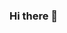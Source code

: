 ### Hi there 👋

<!--
**srija1008/srija1008** is a ✨ _special_ ✨ repository because its `README.md` (this file) appears on your GitHub profile.

Welcome to My GitHub Profile 👋

About Me ℹ️
Greetings! I'm [Your Name], an AI Engineer with a passion for developing intelligent systems and leveraging machine learning to solve complex problems. My journey in the realm of artificial intelligence has been exhilarating, filled with constant learning and exploration.

🚀 My Skills
Programming Languages: Python, Java, C++
Machine Learning Frameworks: TensorFlow, PyTorch, scikit-learn
Natural Language Processing: NLTK, spaCy, Transformers
Computer Vision: OpenCV, TensorFlow Object Detection API
Deployment & Productionization: Docker, Kubernetes, AWS, Azure
🌱 What I'm Currently Learning
Reinforcement Learning algorithms and applications
Advanced deep learning architectures
MLOps practices for efficient model deployment and management

📫 How to Reach Me
Email: thirukkovelasrija@gmail.com
LinkedIn: https://www.linkedin.com/in/srija-thirukkovela/
-->
